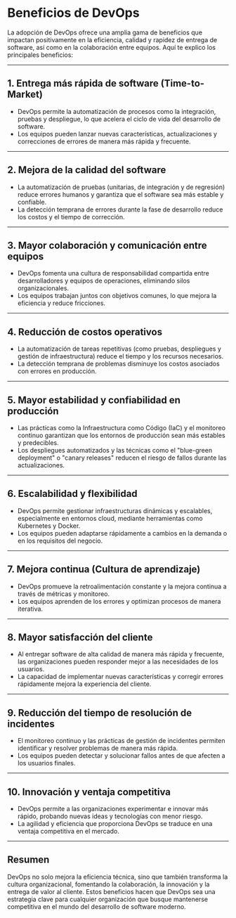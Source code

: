 # **Beneficios de DevOps**

La adopción de DevOps ofrece una amplia gama de beneficios que impactan positivamente en la eficiencia, calidad y rapidez de entrega de software, así como en la colaboración entre equipos. Aquí te explico los principales beneficios:

---

## 1. **Entrega más rápida de software (Time-to-Market)**

- DevOps permite la automatización de procesos como la integración, pruebas y despliegue, lo que acelera el ciclo de vida del desarrollo de software.
- Los equipos pueden lanzar nuevas características, actualizaciones y correcciones de errores de manera más rápida y frecuente.

---

## 2. **Mejora de la calidad del software**

- La automatización de pruebas (unitarias, de integración y de regresión) reduce errores humanos y garantiza que el software sea más estable y confiable.
- La detección temprana de errores durante la fase de desarrollo reduce los costos y el tiempo de corrección.

---

## 3. **Mayor colaboración y comunicación entre equipos**

- DevOps fomenta una cultura de responsabilidad compartida entre desarrolladores y equipos de operaciones, eliminando silos organizacionales.
- Los equipos trabajan juntos con objetivos comunes, lo que mejora la eficiencia y reduce fricciones.

---

## 4. **Reducción de costos operativos**

- La automatización de tareas repetitivas (como pruebas, despliegues y gestión de infraestructura) reduce el tiempo y los recursos necesarios.
- La detección temprana de problemas disminuye los costos asociados con errores en producción.

---

## 5. **Mayor estabilidad y confiabilidad en producción**

- Las prácticas como la Infraestructura como Código (IaC) y el monitoreo continuo garantizan que los entornos de producción sean más estables y predecibles.
- Los despliegues automatizados y las técnicas como el "blue-green deployment" o "canary releases" reducen el riesgo de fallos durante las actualizaciones.

---

## 6. **Escalabilidad y flexibilidad**

- DevOps permite gestionar infraestructuras dinámicas y escalables, especialmente en entornos cloud, mediante herramientas como Kubernetes y Docker.
- Los equipos pueden adaptarse rápidamente a cambios en la demanda o en los requisitos del negocio.

---

## 7. **Mejora continua (Cultura de aprendizaje)**

- DevOps promueve la retroalimentación constante y la mejora continua a través de métricas y monitoreo.
- Los equipos aprenden de los errores y optimizan procesos de manera iterativa.

---

## 8. **Mayor satisfacción del cliente**

- Al entregar software de alta calidad de manera más rápida y frecuente, las organizaciones pueden responder mejor a las necesidades de los usuarios.
- La capacidad de implementar nuevas características y corregir errores rápidamente mejora la experiencia del cliente.

---

## 9. **Reducción del tiempo de resolución de incidentes**

- El monitoreo continuo y las prácticas de gestión de incidentes permiten identificar y resolver problemas de manera más rápida.
- Los equipos pueden detectar y solucionar fallos antes de que afecten a los usuarios finales.

---

## 10. **Innovación y ventaja competitiva**

- DevOps permite a las organizaciones experimentar e innovar más rápido, probando nuevas ideas y tecnologías con menor riesgo.
- La agilidad y eficiencia que proporciona DevOps se traduce en una ventaja competitiva en el mercado.

---

## Resumen

DevOps no solo mejora la eficiencia técnica, sino que también transforma la cultura organizacional, fomentando la colaboración, la innovación y la entrega de valor al cliente. Estos beneficios hacen que DevOps sea una estrategia clave para cualquier organización que busque mantenerse competitiva en el mundo del desarrollo de software moderno.
